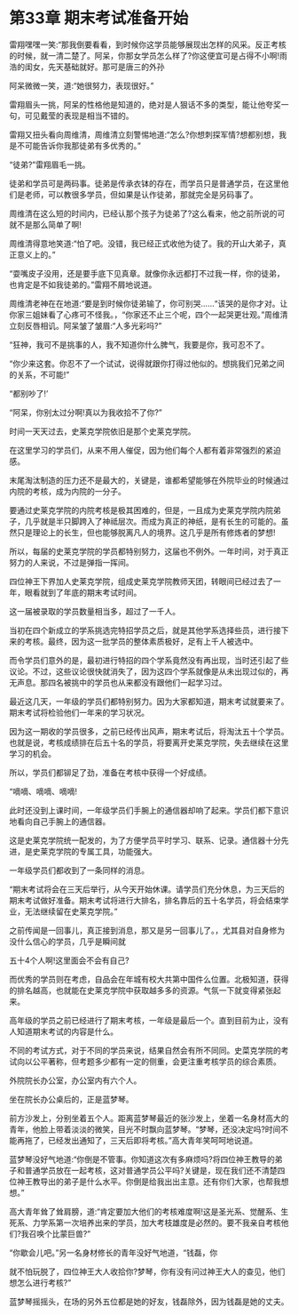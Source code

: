 # 第33章 期末考试准备开始

雷翔嘿嘿一笑:“那我倒要看看，到时候你这学员能够展现出怎样的风采。反正考核的时候，就一清二楚了。阿呆，你那女学员怎么样了?你这便宜可是占得不小啊!雨浩的闺女，先天基础就好。那可是唐三的外孙

阿呆微微一笑，道:“她很努力，表现很好。”

雷翔眉头一挑，阿呆的性格他是知道的，绝对是人狠话不多的类型，能让他夸奖一句，可见戴莹的表现是相当不错的。

雷翔又扭头看向周维清，周维清立刻警惕地道:“怎么?你想刺探军情?想都别想，我是不可能告诉你我那徒弟有多优秀的。”

“徒弟?”雷翔眉毛一挑。

徒弟和学员可是两码事。徒弟是传承衣钵的存在，而学员只是普通学员，在这里他们是老师，可以教很多学员，但如果是认作徒弟，那就完全是另码事了。

周维清在这么短的时间内，已经认那个孩子为徒弟了?这么看来，他之前所说的可就不是那么简单了啊!

周维清得意地笑道:“怕了吧。没错，我已经正式收他为徒了。我的开山大弟子，真正意义上的。”

“耍嘴皮子没用，还是要手底下见真章。就像你永远都打不过我一样，你的徒弟，也肯定是不如我徒弟的。”雷翔不屑地说道。

周维清老神在在地道:“要是到时候你徒弟输了，你可别哭……“该哭的是你才对。让你家三姐妹看了心疼可不怪我。，“你家还不止三个呢，四个一起哭更壮观。”周维清立刻反唇相讥。阿呆皱了皱眉:“人多光彩吗?”

“狂神，我可不是挑事的人，我不知道你什么脾气，我要是你，我可忍不了。

“你少来这套。你忍不了一个试试，说得就跟你打得过他似的。想挑我们兄弟之间的关系，不可能!”

“都别吵了!’

“阿呆，你别太过分啊!真以为我收拾不了你?”

时间一天天过去，史莱克学院依旧是那个史莱克学院。

在这里学习的学员们，从来不用人催促，因为他们每个人都有着非常强烈的紧迫感。

末尾淘汰制造的压力还不是最大的，关键是，谁都希望能够在外院毕业的时候通过内院的考核，成为内院的一分子。

要通过史莱克学院的内院考核是极其困难的，但是，一且成为史莱克学院内院弟子，几乎就是半只脚跨入了神祗层次。而成为真正的神纸，是有长生的可能的。虽然只是理论上的长生，但也能够脱离凡人的境界。这几乎是所有修炼者的梦想!

所以，每届的史莱克学院的学员都特别努力，这届也不例外。一年时间，对于真正努力的人来说，不过是弹指一挥间。

四位神王下界加人史莱克学院，组成史莱克学院教师天团，转眼间已经过去了一年，眼看就到了年底的期末考试时间。

这一届被录取的学员数量相当多，超过了一千人。

当初在四个新成立的学系挑选完特招学员之后，就是其他学系选择些员，进行接下来的考核。最终，因为这一批学员的整体素质极好，足有上千人被选中。

而令学员们意外的是，最初进行特招的四个学系竟然没有再出现，当时还引起了些议论。不过，这些议论很快就消失了，因为这四个学系就像是从未出现过似的，再无声息。那四名被挑中的学员也从来都没有跟他们一起学习过。

最近这几天，一年级的学员们都特别努力。因为大家都知道，期末考试就要来了。期末考试将检验他们一年来的学习状况。

因为这一期收的学员很多，之前已经传出风声，期末考试后，将淘汰五十个学员。也就是说，考核成绩排在后五十名的学员，将要离开史莱克学院，失去继续在这里学习的机会。

所以，学员们都铆足了劲，准备在考核中获得一个好成绩。

“嘀嘀、嘀嘀、嘀嘀!

此时还没到上课时间，一年级学员们手腕上的通信器却响了起来。学员们都下意识地看向自己手腕上的通信器。

这是史莱克学院统一配发的，为了方便学员平时学习、联系、记录。通信器十分先进，是史莱克学院的专属工具，功能强大。

一年级学员们都收到了一条同样的消息。

“期末考试将会在三天后举行，从今天开始休课。请学员们充分休息，为三天后的期末考试做好准备。期末考试将进行大排名，排名靠后的五十名学员，将会结束学业，无法继续留在史莱克学院。”

之前传闻是一回事儿，真正接到消息，那又是另一回事儿了。，尤其县对自身修为没什么信心的学员，几乎是瞬间就

五十4个人啊!这里面会不会有自己?

而优秀的学员则在考虑，自品会在年城有校大共第中国件么位置。北极知道，获得的排名越高，也就能在史莱克学院中获取越多多的资源。气氛一下就变得紧张起来。

高年级的学员之前已经进行了期末考核，一年级是最后一个。直到目前为止，没有人知道期末考试的内容是什么。

不同的考试方式，对于不同的学员来说，结果自然会有所不同同。史菜克学院的考试向以公平著称，但考题多少都有一定的侧重，会更注重考核学员的综合素质。

外院院长办公室，办公室内有六个人。

坐在院长办公桌后的，正是蓝梦琴。

前方沙发上，分别坐着五个人。距离蓝梦琴最近的张沙发上，坐着一名身材高大的青年，他脸上带着淡淡的微笑，目光不时飘向蓝梦琴。“梦琴，还没决定吗?时间不能再拖了，已经发出通知了，三天后即将考核。”高大青年笑呵呵地说道。

蓝梦琴没好气地道:“你倒是不管事。你知道这次有多麻烦吗?将四位神王教导的弟子和普通学员放在一起考核，这对普通学员公平吗?关键是，现在我们还不清楚四位神王教导出的弟子是什么水平。你倒是给我出出主意。还有你们大家，也帮我想想。”

高大青年耸了耸肩膀，道:“肯定要加大他们的考核难度啊!这是圣光系、觉醒系、生死系、力学系第一次培养出来的学员，加大考枝雄度是必然的。要不我亲自考核他们?我召唤个比蒙巨兽?”

“你歇会儿吧。”另一名身材修长的青年没好气地道，“钱磊，你

就不怕玩脱了，四位神王大人收拾你?梦琴，你有没有问过神王大人的查见，他们想怎么进行考核?”

蓝梦琴摇摇头，在场的另外五位都是她的好友，钱磊除外，因为钱磊是她的丈夫。
